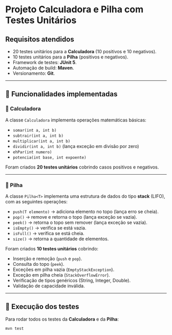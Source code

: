 # Projeto Calculadora e Pilha com Testes Unitários

## Requisitos atendidos
- 20 testes unitários para a **Calculadora** (10 positivos e 10 negativos).
- 10 testes unitários para a **Pilha** (positivos e negativos).
- Framework de testes: **JUnit 5**.
- Automação de build: **Maven**.
- Versionamento: **Git**.

---

## 📌 Funcionalidades implementadas

### 🔹 Calculadora
A classe `Calculadora` implementa operações matemáticas básicas:
- `somar(int a, int b)`
- `subtrair(int a, int b)`
- `multiplicar(int a, int b)`
- `dividir(int a, int b)` (lança exceção em divisão por zero)
- `ehPar(int numero)`
- `potencia(int base, int expoente)`

Foram criados **20 testes unitários** cobrindo casos positivos e negativos.

---

### 🔹 Pilha
A classe `Pilha<T>` implementa uma estrutura de dados do tipo **stack** (LIFO), com as seguintes operações:
- `push(T elemento)` → adiciona elemento no topo (lança erro se cheia).
- `pop()` → remove e retorna o topo (lança exceção se vazia).
- `peek()` → retorna o topo sem remover (lança exceção se vazia).
- `isEmpty()` → verifica se está vazia.
- `isFull()` → verifica se está cheia.
- `size()` → retorna a quantidade de elementos.

Foram criados **10 testes unitários** cobrindo:
- Inserção e remoção (`push` e `pop`).
- Consulta do topo (`peek`).
- Exceções em pilha vazia (`EmptyStackException`).
- Exceção em pilha cheia (`StackOverflowError`).
- Verificação de tipos genéricos (String, Integer, Double).
- Validação de capacidade inválida.

---

## 📌 Execução dos testes
Para rodar todos os testes da **Calculadora** e da **Pilha**:

```bash
mvn test
